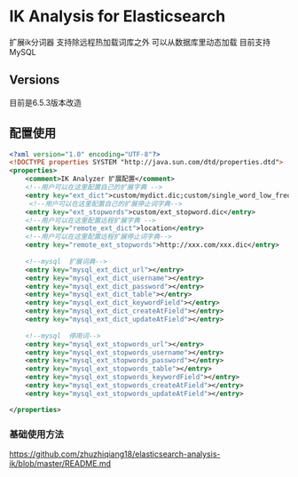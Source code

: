 IK Analysis for Elasticsearch
=============================

扩展ik分词器 支持除远程热加载词库之外 可以从数据库里动态加载 目前支持MySQL

Versions
--------

目前是6.5.3版本改造

配置使用
--------
```xml
<?xml version="1.0" encoding="UTF-8"?>
<!DOCTYPE properties SYSTEM "http://java.sun.com/dtd/properties.dtd">
<properties>
	<comment>IK Analyzer 扩展配置</comment>
	<!--用户可以在这里配置自己的扩展字典 -->
	<entry key="ext_dict">custom/mydict.dic;custom/single_word_low_freq.dic</entry>
	 <!--用户可以在这里配置自己的扩展停止词字典-->
	<entry key="ext_stopwords">custom/ext_stopword.dic</entry>
 	<!--用户可以在这里配置远程扩展字典 -->
	<entry key="remote_ext_dict">location</entry>
 	<!--用户可以在这里配置远程扩展停止词字典-->
	<entry key="remote_ext_stopwords">http://xxx.com/xxx.dic</entry>
    
    <!--mysql  扩展词典-->
    <entry key="mysql_ext_dict_url"></entry>
    <entry key="mysql_ext_dict_username"></entry>
    <entry key="mysql_ext_dict_password"></entry>
    <entry key="mysql_ext_dict_table"></entry>
    <entry key="mysql_ext_dict_keywordField"></entry>
    <entry key="mysql_ext_dict_createAtField"></entry>
    <entry key="mysql_ext_dict_updateAtField"></entry>
    
    <!--mysql  停用词-->
    <entry key="mysql_ext_stopwords_url"></entry>
    <entry key="mysql_ext_stopwords_username"></entry>
    <entry key="mysql_ext_stopwords_password"></entry>
    <entry key="mysql_ext_stopwords_table"></entry>
    <entry key="mysql_ext_stopwords_keywordField"></entry>
    <entry key="mysql_ext_stopwords_createAtField"></entry>
    <entry key="mysql_ext_stopwords_updateAtField"></entry>

</properties>
```

### 基础使用方法
https://github.com/zhuzhiqiang18/elasticsearch-analysis-ik/blob/master/README.md


